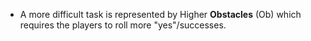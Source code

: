 - A more difficult task is represented by Higher **Obstacles** (Ob) which requires the players to roll more "yes"/successes. 






